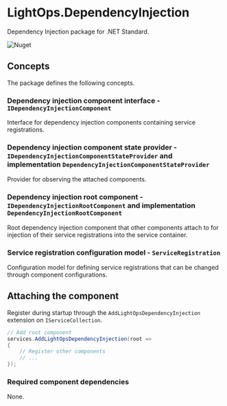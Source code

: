 # LightOps.DependencyInjection

Dependency Injection package for .NET Standard.

![Nuget](https://img.shields.io/nuget/v/LightOps.DependencyInjection)

## Concepts

The package defines the following concepts.

### Dependency injection component interface - `IDependencyInjectionComponent`

Interface for dependency injection components containing service registrations.

### Dependency injection component state provider - `IDependencyInjectionComponentStateProvider` and implementation `DependencyInjectionComponentStateProvider`

Provider for observing the attached components.

### Dependency injection root component - `IDependencyInjectionRootComponent` and implementation `DependencyInjectionRootComponent`

Root dependency injection component that other components attach to for injection of their service registrations into the service container.

### Service registration configuration model - `ServiceRegistration`

Configuration model for defining service registrations that can be changed through component configurations.

## Attaching the component

Register during startup through the `AddLightOpsDependencyInjection` extension on `IServiceCollection`.

```csharp
// Add root component
services.AddLightOpsDependencyInjection(root =>
{
    // Register other components
    // ...
});
```

### Required component dependencies

None.

